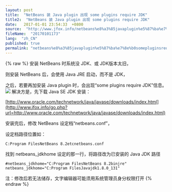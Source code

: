 ```yaml
---
layout: post
title:  "NetBeans 装 Java plugin 出现 some plugins require JDK"
title2:  "NetBeans 装 Java plugin 出现 some plugins require JDK"
date:   2017-01-01 23:54:33  +0800
source:  "http://www.jfox.info/netbeans%e8%a3%85javaplugin%e5%87%ba%e7%8e%b0somepluginsrequirejdk.html"
fileName:  "20170101173"
lang:  "zh_CN"
published: true
permalink: "netbeans%e8%a3%85javaplugin%e5%87%ba%e7%8e%b0somepluginsrequirejdk.html"
---
```

{% raw %}
安装 NetBeans 时系统没 JDK、或 JDK版本太旧，

则安装 NetBeans 后，会使用 Java JRE 启动，而不是 JDK，

之后，若要再加安装 Java plugin 时，会出现“some plugins require JDK”信息。
![](b845fc4.png)
解决方是，先下载 Java SE JDK 安装：

[http://www.oracle.com/technetwork/java/javase/downloads/index.html](http://www.jfox.info/go.php?url=http://www.oracle.com/technetwork/java/javase/downloads/index.html)

安装完后，修改 NetBeans 设定档“netbeans.conf”，

设定档路径位置如：

    C:Program FilesNetBeans 8.2etcnetbeans.conf

找到 netbeans_jdkhome 设定的那一行，将路径改为已安装的 Java JDK 路径

    #netbeans_jdkhome="C:Program FilesNetBeans 8.2binjre"
    netbeans_jdkhome="C:Program FilesJavajdk1.8.0_131"

注：修改后若无法储存，文字编辑器可能须用系统管理员身分权限打开
{% endraw %}